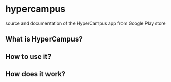 # hypercampus
source and documentation of the HyperCampus app from Google Play store

## What is HyperCampus?

## How to use it?

## How does it work?
